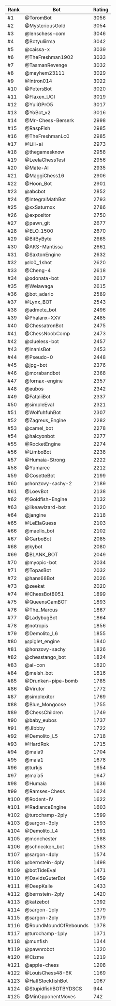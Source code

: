 Rank|Bot|Rating
---|---|---
#1|@ToromBot|3056
#2|@MysteriousGold|3054
#3|@lenschess-com|3046
#4|@Botyuliirma|3042
#5|@caissa-x|3039
#6|@TheFreshman1902|3033
#7|@TasmanRevenge|3032
#8|@mayhem23111|3029
#9|@Intron014|3022
#10|@PetersBot|3020
#11|@Flaxen_UCI|3019
#12|@YuliGPrO5|3017
#13|@YoBot_v2|3016
#14|@Mr-Chess-Berserk|2998
#15|@RaspFish|2985
#16|@TheFreshmanLc0|2985
#17|@Lili-ai|2973
#18|@thegamesknow|2958
#19|@LeelaChessTest|2956
#20|@Mate-AI|2935
#21|@MaggiChess16|2906
#22|@Hoon_Bot|2901
#23|@abcbot|2852
#24|@IntegralMathBot|2793
#25|@xxSaturnxx|2786
#26|@expositor|2750
#27|@pawn_git|2677
#28|@ELO_1500|2670
#29|@BitByByte|2665
#30|@AKS-Mantissa|2661
#31|@SaxtonEngine|2632
#32|@lc0_1shot|2620
#33|@Cheng-4|2618
#34|@odonata-bot|2617
#35|@Weiawaga|2615
#36|@bot_adario|2589
#37|@Lynx_BOT|2543
#38|@admete_bot|2496
#39|@Phalanx-XXV|2485
#40|@ChessatronBot|2475
#41|@ChessNoobComp|2473
#42|@clueless-bot|2457
#43|@InanisBot|2453
#44|@Pseudo-0|2448
#45|@jpg-bot|2376
#46|@morabandbot|2368
#47|@fornax-engine|2357
#48|@eubos|2342
#49|@FataliiBot|2337
#50|@simpleEval|2321
#51|@WolfuhfuhBot|2307
#52|@Zagreus_Engine|2282
#53|@camel_bot|2278
#54|@halcyonbot|2277
#55|@RocketEngine|2274
#56|@LimboBot|2238
#57|@Humaia-Strong|2222
#58|@Yumaree|2212
#59|@CosetteBot|2199
#60|@honzovy-sachy-2|2189
#61|@LoevBot|2138
#62|@Goldfish-Engine|2132
#63|@likeawizard-bot|2120
#64|@jangine|2118
#65|@LeElaGuess|2103
#66|@maello_bot|2102
#67|@GarboBot|2085
#68|@kybot|2080
#69|@BLANK_BOT|2049
#70|@myopic-bot|2034
#71|@TopasBot|2032
#72|@hans68Bot|2026
#73|@zeekat|2020
#74|@ChessBot8051|1899
#75|@QueensGamBOT|1893
#76|@The_Marcus|1867
#77|@LadybugBot|1864
#78|@notropis|1856
#79|@Demolito_L6|1855
#80|@piglet_engine|1840
#81|@honzovy-sachy|1826
#82|@chesstango_bot|1824
#83|@ai-con|1820
#84|@melsh_bot|1816
#85|@Drunken-pipe-bomb|1785
#86|@Virutor|1772
#87|@simplexitor|1769
#88|@Blue_Mongoose|1755
#89|@ChessChildren|1749
#90|@baby_eubos|1737
#91|@Jibbby|1722
#92|@Demolito_L5|1718
#93|@HardRok|1715
#94|@maia9|1704
#95|@maia1|1678
#96|@turkjs|1654
#97|@maia5|1647
#98|@Humaia|1636
#99|@Ramses-Chess|1624
#100|@Rodent-IV|1622
#101|@RadianceEngine|1603
#102|@turochamp-2ply|1599
#103|@sargon-3ply|1593
#104|@Demolito_L4|1591
#105|@monchester|1588
#106|@schnecken_bot|1583
#107|@sargon-4ply|1574
#108|@bernstein-4ply|1498
#109|@botTideEval|1471
#110|@DavidsGuterBot|1459
#111|@DeepKalle|1433
#112|@bernstein-2ply|1420
#113|@katzebot|1392
#114|@sargon-1ply|1379
#115|@sargon-2ply|1379
#116|@RoundMoundOfRebounds|1378
#117|@turochamp-1ply|1371
#118|@munfish|1344
#119|@pawnrobot|1320
#120|@Cizme|1219
#121|@apple-chess|1208
#122|@LouisChess48-6K|1169
#123|@HalfStockfishBot|1067
#124|@StupidfishBOTBYDSCS|944
#125|@MinOpponentMoves|742
